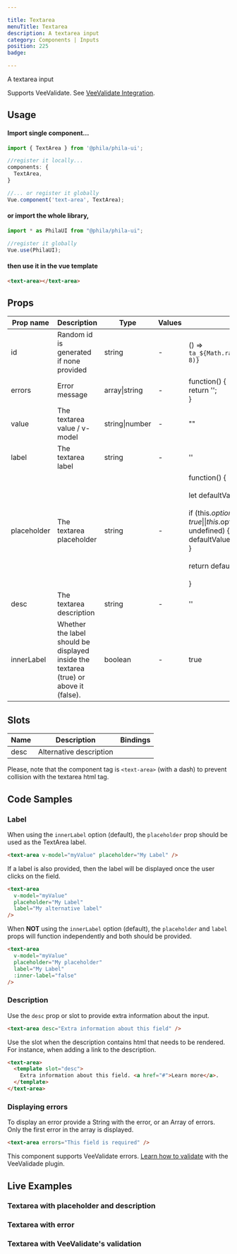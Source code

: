 ```yaml
---

title: Textarea
menuTitle: Textarea
description: A textarea input
category: Components | Inputs
position: 225
badge:

---
```


A textarea input

<alert>Supports VeeValidate. See [VeeValidate Integration](/vendors/vee-validate-integration).</alert>

## Usage

#### Import single component...

```js
import { TextArea } from '@phila/phila-ui';

//register it locally...
components: {
  TextArea,
}

//... or register it globally
Vue.component('text-area', TextArea);
```

#### or import the whole library,

```js
import * as PhilaUI from "@phila/phila-ui";

//register it globally
Vue.use(PhilaUI);
```

#### then use it in the vue template

```html
<text-area></text-area>
```

## Props

| Prop name   | Description                                                                           | Type           | Values | Default                                                                                                                                                                                                                                                |
| ----------- | ------------------------------------------------------------------------------------- | -------------- | ------ | ------------------------------------------------------------------------------------------------------------------------------------------------------------------------------------------------------------------------------------------------------ |
| id          | Random id is generated if none provided                                               | string         | -      | () => `ta_${Math.random().toString(12).substring(2, 8)}`                                                                                                                                                                                               |
| errors      | Error message                                                                         | array\|string  | -      | function() {<br> return '';<br>}                                                                                                                                                                                                                       |
| value       | The textarea value / v-model                                                          | string\|number | -      | ""                                                                                                                                                                                                                                                     |
| label       | The textarea label                                                                    | string         | -      | ''                                                                                                                                                                                                                                                     |
| placeholder | The textarea placeholder                                                              | string         | -      | function() {<br><br> let defaultValue = '';<br><br> if (this.$options.propsData.innerLabel === true \|\| this.$options.propsData.innerLabel === undefined) {<br> defaultValue = 'Insert placeholder here';<br> }<br><br> return defaultValue;<br><br>} |
| desc        | The textarea description                                                              | string         | -      | ''                                                                                                                                                                                                                                                     |
| innerLabel  | Whether the label should be displayed inside the textarea (true) or above it (false). | boolean        | -      | true                                                                                                                                                                                                                                                   |

## Slots

| Name | Description             | Bindings |
| ---- | ----------------------- | -------- |
| desc | Alternative description |          |

<alert type="warning">Please, note that the component tag is `<text-area>` (with a dash) to prevent collision with the textarea html tag.</alert>

## Code Samples

### Label

When using the `innerLabel` option (default), the `placeholder` prop should be used as the TextArea label.

```html
<text-area v-model="myValue" placeholder="My Label" />
```

If a label is also provided, then the label will be displayed once the user clicks on the field.

```html
<text-area
  v-model="myValue"
  placeholder="My Label"
  label="My alternative label"
/>
```

When **NOT** using the `innerLabel` option (default), the `placeholder` and `label` props will function independently and both should be provided.

```html
<text-area
  v-model="myValue"
  placeholder="My placeholder"
  label="My Label"
  :inner-label="false"
/>
```

### Description

Use the `desc` prop or slot to provide extra information about the input.

```html
<text-area desc="Extra information about this field" />
```

Use the slot when the description contains html that needs to be rendered. For instance, when adding a link to the description.

```html
<text-area>
  <template slot="desc">
    Extra information about this field. <a href="#">Learn more</a>.
  </template>
</text-area>
```

### Displaying errors

To display an error provide a String with the error, or an Array of errors. Only the first error in the array is displayed.

```html
<text-area errors="This field is required" />
```

<alert>This component supports VeeValidate errors. [Learn how to validate](/vee-validate-integration) with the VeeValidade plugin.<a></alert>

## Live Examples

### Textarea with placeholder and description

<example name="TextArea1" height="300"></example>

### Textarea with error

<example name="TextArea2" height="300"></example>

### Textarea with VeeValidate's validation

<example name="TextArea3" height="380"></example>
